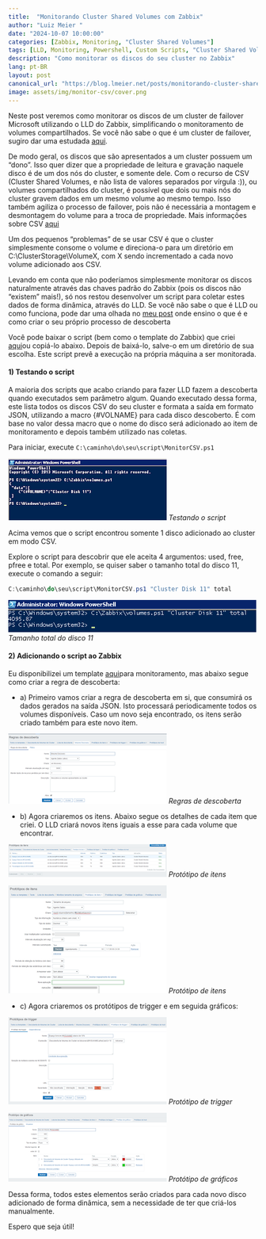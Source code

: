 ```yaml
---
title:	"Monitorando Cluster Shared Volumes com Zabbix"
author: "Luiz Meier "
date: "2024-10-07 10:00:00"
categories: [Zabbix, Monitoring, "Cluster Shared Volumes"]
tags: [LLD, Monitoring, Powershell, Custom Scripts, "Cluster Shared Volumes"]
description: "Como monitorar os discos do seu cluster no Zabbix"
lang: pt-BR
layout: post
canonical_url: "https://blog.lmeier.net/posts/monitorando-cluster-shared-volumes-com-zabbix/"
image: assets/img/monitor-csv/cover.png
---
```


<!-- *Also available in [english](https://blog.lmeier.net/posts/monitoring-cluster-shared-volumes-with-zabbix/)* -->

Neste post veremos como monitorar os discos de um cluster de failover Microsoft utilizando o LLD do Zabbix, simplificando o monitoramento de volumes compartilhados. Se você não sabe o que é um cluster de failover, sugiro dar uma estudada [aqui](https://technet.microsoft.com/pt-br/library/cc770737%28v=ws.11%29.aspx).

De modo geral, os discos que são apresentados a um cluster possuem um “dono”. Isso quer dizer que a propriedade de leitura e gravação naquele disco é de um dos nós do cluster, e somente dele. Com o recurso de CSV (Cluster Shared Volumes, e não lista de valores separados por vírgula :)), ou volumes compartilhados do cluster, é possível que dois ou mais nós do cluster gravem dados em um mesmo volume ao mesmo tempo.
Isso também agiliza o processo de failover, pois não é necessária a montagem e desmontagem do volume para a troca de propriedade. Mais informações sobre CSV [aqui](https://msdn.microsoft.com/pt-br/library/jj612868%28v=ws.11%29.aspx)

Um dos pequenos “problemas” de se usar CSV é que o cluster simplesmente consome o volume e direciona-o para um diretório em C:\ClusterStorage\VolumeX, com X sendo incrementado a cada novo volume adicionado aos CSV.

Levando em conta que não poderíamos simplesmente monitorar os discos naturalmente através das chaves padrão do Zabbix (pois os discos não “existem” mais!), só nos restou desenvolver um script para coletar estes dados de forma dinâmica, através do LLD. Se você não sabe o que é LLD ou como funciona, pode dar uma olhada no [meu post](https://medium.lmeier.net/criando-seu-pr%C3%B3prio-lld-customizado-no-zabbix-683c6eba6373) onde ensino o que é e como criar o seu próprio processo de descoberta

Você pode baixar o script (bem como o template do Zabbix) que criei [aqui](https://github.com/LuizMeier/Zabbix/tree/master/ClusterSharedVolume)ou copiá-lo abaixo. Depois de baixá-lo, salve-o em um diretório de sua escolha. Este script prevê a execução na própria máquina a ser monitorada.

#### 1) Testando o script

A maioria dos scripts que acabo criando para fazer LLD fazem a descoberta quando executados sem parâmetro algum. Quando executado dessa forma, este lista todos os discos CSV do seu cluster e formata a saída em formato JSON, utilizando a macro {#VOLNAME} para cada disco descoberto. É com base no valor dessa macro que o nome do disco será adicionado ao item de monitoramento e depois também utilizado nas coletas.

Para iniciar, execute `C:\caminho\do\seu\script\MonitorCSV.ps1`

![Testando o script](assets/img/monitor-csv/testing-script.png)
*Testando o script*

Acima vemos que o script encontrou somente 1 disco adicionado ao cluster em modo CSV.

Explore o script para descobrir que ele aceita 4 argumentos: used, free, pfree e total. Por exemplo, se quiser saber o tamanho total do disco 11, execute o comando a seguir:

```powershell
C:\caminho\do\seu\script\MonitorCSV.ps1 "Cluster Disk 11" total
```

![Tamanho total do disco 11](assets/img/monitor-csv/size-disk-11.png)
*Tamanho total do disco 11*

#### 2) Adicionando o script ao Zabbix

Eu disponibilizei um template [aqui](https://github.com/LuizMeier/Zabbix/blob/master/ClusterSharedVolume/Template_CSV.xml)para monitoramento, mas abaixo segue como criar a regra de descoberta:

* a) Primeiro vamos criar a regra de descoberta em si, que consumirá os dados gerados na saída JSON. Isto processará periodicamente todos os volumes disponíveis. Caso um novo seja encontrado, os itens serão criado também para este novo item.

![Regras de descoberta](assets/img/monitor-csv/discovery-rules.png)
*Regras de descoberta*

* b) Agora criaremos os itens. Abaixo segue os detalhes de cada item que criei. O LLD criará novos itens iguais a esse para cada volume que encontrar.

![Protótipo de itens](assets/img/monitor-csv/item-prototype-1.png)
*Protótipo de itens*

![Protótipo de itens](assets/img/monitor-csv/item-prototype-2.png)
*Protótipo de itens*

* c) Agora criaremos os protótipos de trigger e em seguida gráficos:

![Protótipo de trigger](assets/img/monitor-csv/trigger-prototype-1.png)
*Protótipo de trigger*

![Protótipo de gráficos](assets/img/monitor-csv/trigger-prototype-2.png)
*Protótipo de gráficos*

Dessa forma, todos estes elementos serão criados para cada novo disco adicionado de forma dinâmica, sem a necessidade de ter que criá-los manualmente.

Espero que seja útil!
